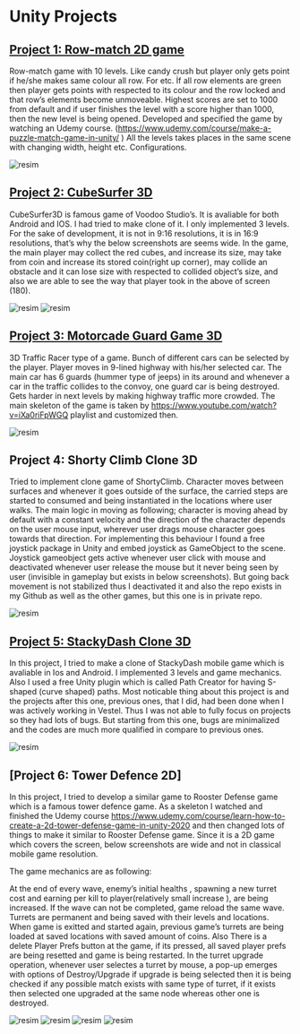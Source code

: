 

# Unity Projects

## [Project 1: Row-match 2D game](https://github.com/ataberkpazarr/Row-Match-type-2D-Puzzle-Game)

Row-match game with 10 levels. Like candy crush but player only gets point if he/she makes 
same colour all row. For etc. İf all row elements are green then player gets points with respected to its colour and the row 
locked and that row’s elements become unmoveable. Highest scores are set to 1000 from default and if user finishes the 
level with a score higher than 1000, then the new level is being opened. Developed and specified the game by watching an 
Udemy course. (https://www.udemy.com/course/make-a-puzzle-match-game-in-unity/ )
All the levels takes places in the same scene with changing width, height etc. Configurations. 

![resim](https://user-images.githubusercontent.com/55497058/134746670-5bf0750b-8fd0-4552-ae76-fccfb7d66fd5.png)




## [Project 2: CubeSurfer 3D](https://github.com/ataberkpazarr/CubeSurfer3D)

 CubeSurfer3D is famous game of Voodoo Studio’s. It is avaliable for both Android 
and IOS. I had tried to make clone of it.  I only implemented 3 levels. For the sake of development, it is not in 9:16 
resolutions, it is in 16:9 resolutions, that’s why the below screenshots are seems wide. In the game, the main 
player may collect the red cubes, and increase its size, may take from coin and increase its stored coin(right up 
corner), may collide an obstacle and it can lose size with respected to collided object’s size, and also we are 
able to see the way that player took in the above of screen (180). 

![resim](https://user-images.githubusercontent.com/55497058/134747121-45ab7023-a575-4c7d-9c7d-064844adc996.png)
![resim](https://user-images.githubusercontent.com/55497058/134747137-653eac56-120e-43b7-89c5-baaed401cc3b.png)





## [Project 3: Motorcade Guard Game 3D](https://github.com/ataberkpazarr/Motorcade-Guard-Unity-Project) 

3D Traffic Racer type of a game. Bunch of different cars can be selected by the 
player. Player moves in 9-lined highway with his/her selected car. The main car has 6 guards (hummer type of 
jeeps) in its around and whenever a car in the traffic collides to the convoy, one guard car is being destroyed. Gets
harder in next levels by making highway traffic more crowded. The main skeleton of the game is taken by 
https://www.youtube.com/watch?v=iXa0riFpWGQ playlist and customized then.

![resim](https://user-images.githubusercontent.com/55497058/134747565-a8ffa103-d3c6-46d9-bed3-7931542c995a.png)

## Project 4: Shorty Climb Clone 3D

Tried to implement clone game of ShortyClimb. Character moves between 
surfaces and whenever it goes outside of the surface, the carried steps are started to consumed and being 
instantiated in the locations where user walks. The main logic in moving as following; character is moving ahead 
by default with a constant velocity and the direction of the character depends on the user mouse input, 
wherever user drags mouse character goes towards that direction. For implementing this behaviour I found a 
free joystick package in Unity and embed joystick as GameObject to the scene. Joystick gameobject gets active 
whenever user click with mouse and deactivated whenever user release the mouse but it never being seen by 
user (invisible in gameplay but exists in below screenshots). But going back movement is not stabilized thus I deactivated it and also the repo exists in my 
Github as well as the other games, but this one is in private repo.

![resim](https://user-images.githubusercontent.com/55497058/134748132-87f9beb4-dd64-49e6-aa88-065375503f51.png)

## [Project 5: StackyDash Clone 3D](https://github.com/ataberkpazarr/Stacky-Dash-Clone) 

In this project, I tried to make a clone of StackyDash mobile game which is avaliable in 
Ios and Android. I implemented 3 levels and game mechanics. Also I used a free Unity plugin which is called Path Creator 
for having S-shaped (curve shaped) paths. Most noticable thing about this project is and the projects after this one, previous ones, that I 
did, had been done when I was actively working in Vestel. Thus I was not able to fully focus on projects so they had lots 
of bugs. But starting from this one, bugs are minimalized and the codes are much more qualified in compare to previous ones.

![resim](https://user-images.githubusercontent.com/55497058/134748662-1627ab29-d531-4535-aa67-1797bf064e13.png)

## [Project 6: Tower Defence 2D]

In this project, I tried to develop a similar game to Rooster Defense game which is a famous tower defence game. As a skeleton I watched and 
finished the Udemy course https://www.udemy.com/course/learn-how-to-create-a-2d-tower-defense-game-in-unity-2020 and then changed lots of things to make it similar to Rooster Defense game. Since it is a 2D game which covers the screen, below screenshots are wide and not in classical mobile game resolution.

The game mechanics are as following:

At the end of every wave, enemy’s initial healths , spawning a new turret cost and earning per kill to 
player(relatively small increase ), are being increased. If the wave can not be completed, game reload 
the same wave. Turrets are permanent and being saved with their levels and locations. When game 
is exitted and started again, previous game’s turrets are being loaded at saved locations with saved 
amount of coins. Also There is a delete Player Prefs button at the game, if its pressed, all saved player 
prefs are being resetted and game is being restarted. In the turret upgrade operation, whenever user 
selectes a turret by mouse, a pop-up emerges with options of Destroy/Upgrade if upgrade is being 
selected then it is being checked if any possible match exists with same type of turret, if it exists then 
selected one upgraded at the same node whereas other one is destroyed.

![resim](https://user-images.githubusercontent.com/55497058/134749031-fce78c63-4bc9-4822-8f2c-0858f45dac60.png)
![resim](https://user-images.githubusercontent.com/55497058/134749090-e86f4a8a-6317-4eaa-af68-df1d352363d2.png)
![resim](https://user-images.githubusercontent.com/55497058/134749153-9b51a756-3566-4302-a96e-93ac04844d4a.png)
![resim](https://user-images.githubusercontent.com/55497058/134749178-2468de7a-7d01-442d-a2f5-6a042000aa5b.png)




